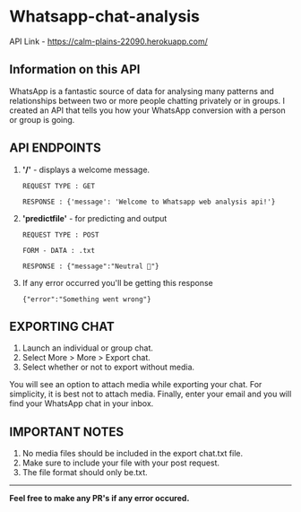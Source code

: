 # Whatsapp-chat-analysis

API Link - https://calm-plains-22090.herokuapp.com/


## Information on this API

WhatsApp is a fantastic source of data for analysing many patterns and relationships between two or more people chatting privately or in groups. I created an API that tells you how your WhatsApp conversion with a person or group is going.

## API ENDPOINTS
1. **'/'** - displays a welcome message.

	`REQUEST TYPE : GET`
	
	`RESPONSE : {'message': 'Welcome to Whatsapp web analysis api!'}`
2. **'predictfile'** - for predicting and output

	`REQUEST TYPE : POST`
	
	`FORM - DATA : .txt`
	
	`RESPONSE : {"message":"Neutral 🙂"}`
3. If any error occurred you'll be getting this response

	`{"error":"Something went wrong"}`

## EXPORTING CHAT
1. Launch an individual or group chat.
2. Select More > More > Export chat.
3. Select whether or not to export without media.

You will see an option to attach media while exporting your chat. For simplicity, it is best not to attach media. Finally, enter your email and you will find your WhatsApp chat in your inbox.


## IMPORTANT NOTES
1. No media files should be included in the export chat.txt file.
2. Make sure to include your file with your post request.
3. The file format should only be.txt.

<hr>

**Feel free to make any PR's if any error occured.**
